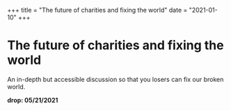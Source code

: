 +++
title = "The future of charities and fixing the world"
date = "2021-01-10"
+++



# The future of charities and fixing the world

An in-depth but accessible discussion so that you losers can fix our broken world.

**drop: 05/21/2021**
